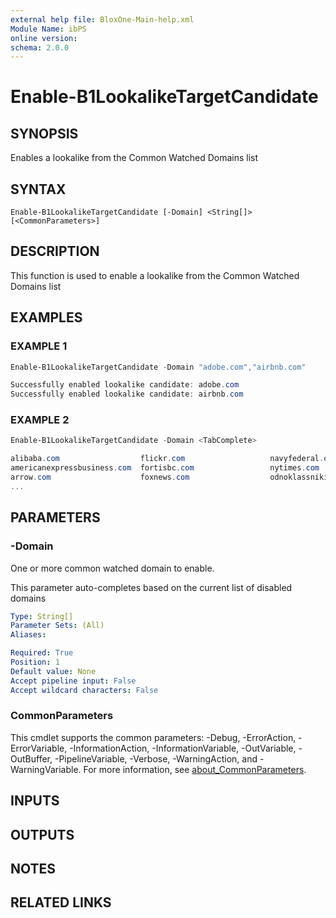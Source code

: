 ```yaml
---
external help file: BloxOne-Main-help.xml
Module Name: ibPS
online version:
schema: 2.0.0
---
```


# Enable-B1LookalikeTargetCandidate

## SYNOPSIS
Enables a lookalike from the Common Watched Domains list

## SYNTAX

```
Enable-B1LookalikeTargetCandidate [-Domain] <String[]> [<CommonParameters>]
```

## DESCRIPTION
This function is used to enable a lookalike from the Common Watched Domains list

## EXAMPLES

### EXAMPLE 1
```powershell
Enable-B1LookalikeTargetCandidate -Domain "adobe.com","airbnb.com"

Successfully enabled lookalike candidate: adobe.com
Successfully enabled lookalike candidate: airbnb.com
```

### EXAMPLE 2
```powershell
Enable-B1LookalikeTargetCandidate -Domain <TabComplete>

alibaba.com                  flickr.com                   navyfederal.org              secureserver.net
americanexpressbusiness.com  fortisbc.com                 nytimes.com                  sedoparking.com
arrow.com                    foxnews.com                  odnoklassniki.ru             squarespace.com
...
```

## PARAMETERS

### -Domain
One or more common watched domain to enable.

This parameter auto-completes based on the current list of disabled domains

```yaml
Type: String[]
Parameter Sets: (All)
Aliases:

Required: True
Position: 1
Default value: None
Accept pipeline input: False
Accept wildcard characters: False
```

### CommonParameters
This cmdlet supports the common parameters: -Debug, -ErrorAction, -ErrorVariable, -InformationAction, -InformationVariable, -OutVariable, -OutBuffer, -PipelineVariable, -Verbose, -WarningAction, and -WarningVariable. For more information, see [about_CommonParameters](http://go.microsoft.com/fwlink/?LinkID=113216).

## INPUTS

## OUTPUTS

## NOTES

## RELATED LINKS
